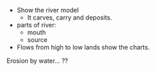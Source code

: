- Show the river model
	- It carves, carry and deposits.
- parts of river:
	- mouth
	- source
- Flows from high to low lands show the charts.


Erosion by water... ??

